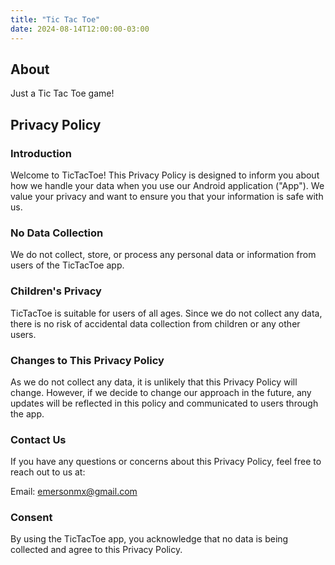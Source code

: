 ```yaml
---
title: "Tic Tac Toe"
date: 2024-08-14T12:00:00-03:00
---
```


## About

Just a Tic Tac Toe game!

## Privacy Policy

### Introduction

Welcome to TicTacToe! This Privacy Policy is designed to inform you about how
we handle your data when you use our Android application ("App"). We value your
privacy and want to ensure you that your information is safe with us.

### No Data Collection

We do not collect, store, or process any personal data or information from
users of the TicTacToe app.

### Children's Privacy

TicTacToe is suitable for users of all ages. Since we do not collect any data,
there is no risk of accidental data collection from children or any other
users.

### Changes to This Privacy Policy

As we do not collect any data, it is unlikely that this Privacy Policy will
change. However, if we decide to change our approach in the future, any updates
will be reflected in this policy and communicated to users through the app.

### Contact Us

If you have any questions or concerns about this Privacy Policy, feel free to
reach out to us at:

Email: emersonmx@gmail.com

### Consent

By using the TicTacToe app, you acknowledge that no data is being collected and
agree to this Privacy Policy.

